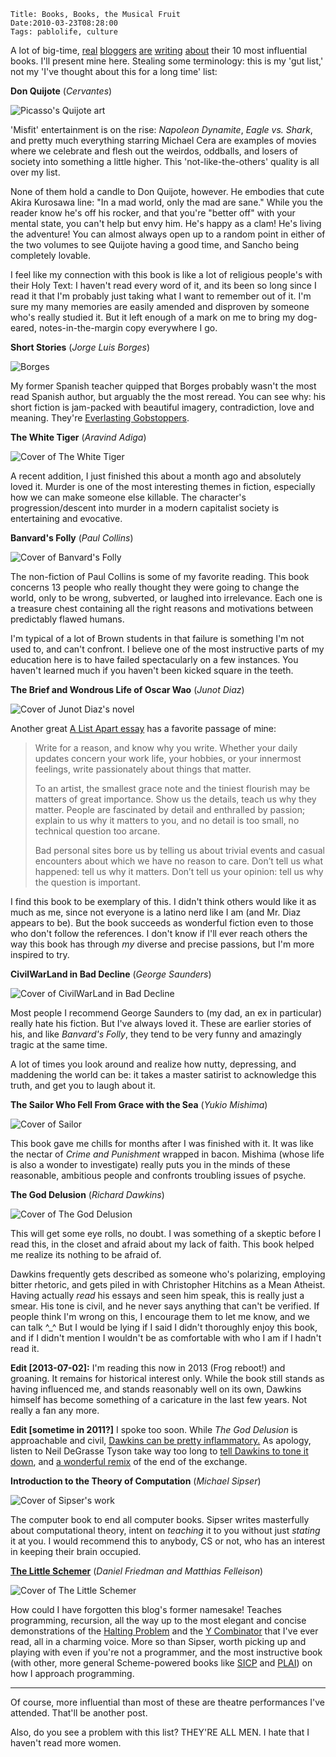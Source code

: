     Title: Books, Books, the Musical Fruit
    Date:2010-03-23T08:28:00
    Tags: pablolife, culture

A lot of big-time, [real][1] [bloggers][2] [are][3] [writing][4] [about][5]
their 10 most influential books.  I'll present mine here. Stealing some
terminology: this is my 'gut list,' not my 'I've thought about this for a long
time' list:

**Don Quijote** (_Cervantes_)

<img src="/img/2010/03/quijote.png" alt="Picasso's Quijote art" />

'Misfit' entertainment is on the rise: _Napoleon Dynamite_, _Eagle vs. Shark_,
and pretty much everything starring Michael Cera are examples of movies where
we celebrate and flesh out the weirdos, oddballs, and losers of society into
something a little higher. This 'not-like-the-others' quality is all over my
list.

None of them hold a candle to Don Quijote, however. He embodies that cute
Akira Kurosawa line: "In a mad world, only the mad are sane." While you the
reader know he's off his rocker, and that you're "better off" with your mental
state, you can't help but envy him. He's happy as a clam! He's living the
adventure! You can almost always open up to a random point in either of the two
volumes to see Quijote having a good time, and Sancho being completely lovable.

I feel like my connection with this book is like a lot of religious people's
with their Holy Text: I haven't read every word of it, and its been so long
since I read it that I'm probably just taking what I want to remember out of
it. I'm sure my many memories are easily amended and disproven by someone
who's really studied it. But it left enough of a mark on me to bring my dog-eared,
notes-in-the-margin copy everywhere I go.

**Short Stories** (_Jorge Luis Borges_)

<img src="/img/2010/03/borges.jpg" alt="Borges" />

My former Spanish teacher quipped that Borges probably wasn't the most read
Spanish author, but arguably the the most reread. You can see why: his short
fiction is jam-packed with beautiful imagery, contradiction, love and meaning.
They're [Everlasting Gobstoppers][10].

**The White Tiger** (_Aravind Adiga_)

<img src="/img/2010/03/whitetiger.jpg" alt="Cover of The White Tiger" />

A recent addition, I just finished this about a month ago and absolutely loved
it. Murder is one of the most interesting themes in fiction, especially how we
can make someone else killable. The character's progression/descent into
murder in a modern capitalist society is entertaining and evocative.

**Banvard's Folly** (_Paul Collins_)

<img src="/img/2010/03/banvards.jpg" alt="Cover of Banvard's Folly" />

The non-fiction of Paul Collins is some of my favorite reading. This book
concerns 13 people who really thought they were going to change the world,
only to be wrong, subverted, or laughed into irrelevance. Each one is a
treasure chest containing all the right reasons and motivations between
predictably flawed humans.


I'm typical of a lot of Brown students in that failure is something I'm not
used to, and can't confront. I believe one of the most instructive parts of my
education here is to have failed spectacularly on a few instances. You haven't
learned much if you haven't been kicked square in the teeth.

**The Brief and Wondrous Life of Oscar Wao** (_Junot Diaz_)

<img src="/img/2010/03/junot.jpg" alt="Cover of Junot Diaz's novel" />

Another great [A List Apart essay][17] has a favorite passage of mine:

> Write for a reason, and know why you write. Whether your daily updates concern
> your work life, your hobbies, or your innermost feelings, write passionately
> about things that matter.
>
> To an artist, the smallest grace note and the tiniest flourish may be matters
> of great importance. Show us the details, teach us why they matter. People are
> fascinated by detail and enthralled by passion; explain to us why it matters
> to you, and no detail is too small, no technical question too arcane.
>
> Bad personal sites bore us by telling us about trivial events and casual
> encounters about which we have no reason to care. Don’t tell us what happened:
> tell us why it matters. Don’t tell us your opinion: tell us why the question
> is important.

I find this book to be exemplary of this. I didn't think others would like it
as much as me, since not everyone is a latino nerd like I am (and Mr. Diaz
appears to be). But the book succeeds as wonderful fiction even to those who
don't follow the references. I don't know if I'll ever reach others the way
this book has through _my_ diverse and precise passions, but I'm more inspired
to try.

**CivilWarLand in Bad Decline** (_George Saunders_)

<img src="/img/2010/03/civilwarland.jpg" alt="Cover of CivilWarLand in Bad Decline" />

Most people I recommend George Saunders to (my dad, an ex in particular)
really hate his fiction. But I've always loved it. These are earlier stories
of his, and like _Banvard's Folly_, they tend to be very funny and amazingly
tragic at the same time.

A lot of times you look around and realize how nutty, depressing, and
maddening the world can be: it takes a master satirist to acknowledge this
truth, and get you to laugh about it.

**The Sailor Who Fell From Grace with the Sea** (_Yukio Mishima_)

<img src="/img/2010/03/sailor.jpg" alt="Cover of Sailor" />

This book gave me chills for months after I was finished with it. It was like
the nectar of _Crime and Punishment_ wrapped in bacon. Mishima (whose life is
also a wonder to investigate) really puts you in the minds of these
reasonable, ambitious people and confronts troubling issues of psyche.

**The God Delusion** (_Richard Dawkins_)

<img src="/img/2010/03/goddelusion.jpg" alt="Cover of The God Delusion" />

This will get some eye rolls, no doubt. I was something of a skeptic before I
read this, in the closet and afraid about my lack of faith. This book helped
me realize its nothing to be afraid of.

Dawkins frequently gets described as someone who's polarizing, employing
bitter rhetoric, and gets piled in with Christopher Hitchins as a Mean
Atheist. Having actually _read_ his essays and seen him speak, this is really
just a smear. His tone is civil, and he never says anything that can't be
verified. If people think I'm wrong on this, I encourage them to let me know,
and we can talk ^\_^ But I would be lying if I said I didn't thoroughly enjoy
this book, and if I didn't mention I wouldn't be as comfortable with who I am
if I hadn't read it.

**Edit \[2013-07-02\]:** I'm reading this now in 2013 (Frog reboot!) and
groaning. It remains for historical interest only. While the book still stands
as having influenced me, and stands reasonably well on its own, Dawkins himself
has become something of a caricature in the last few years. Not really a fan
any more.

**Edit \[sometime in 2011?\]** I spoke too soon. While _The God Delusion_ is
approachable and civil, [Dawkins can be pretty inflammatory.][24] As apology,
listen to Neil DeGrasse Tyson take way too long to
[tell Dawkins to tone it down][25], and [a wonderful remix][26] of the end of
the exchange.

**Introduction to the Theory of Computation** (_Michael Sipser_)

<img src="/img/2010/03/sipser.jpg" alt="Cover of Sipser's work" />

The computer book to end all computer books. Sipser writes masterfully about
computational theory, intent on _teaching_ it to you without just _stating_ it
at you. I would recommend this to anybody, CS or not, who has an interest in
keeping their brain occupied.

**[The Little Schemer][29]** (_Daniel Friedman and Matthias Felleison_)

<img src="/img/2010/03/schemer.jpg" alt="Cover of The Little Schemer" />

How could I have forgotten this blog's former namesake! Teaches programming,
recursion, all the way up to the most elegant and concise demonstrations of
the [Halting Problem][32] and the [Y Combinator][33] that I've ever read, all
in a charming voice. More so than Sipser, worth picking up and playing with
even if you're not a programmer, and the most instructive book (with other,
more general Scheme-powered books like [SICP][34] and [PLAI][35]) on how I
approach programming.

----

Of course, more influential than most of these are theatre performances I've
attended. That'll be another post.

Also, do you see a problem with this list? THEY'RE ALL MEN. I hate that I
haven't read more women.

   [1]: http://trueslant.com/conorfriedersdorf/2010/03/20/writing-that-influenced-me/
   [2]: http://www.theatlantic.com/culture/archive/2010/03/all-the-other-blogs-are-doing-it/37805/
   [3]: http://yglesias.thinkprogress.org/archives/2010/03/influential-books.php
   [4]: http://www.marginalrevolution.com/marginalrevolution/2010/03/books-which-have-influenced-me-most.html
   [5]: http://trueslant.com/matthewsteinglass/2010/03/19/4-of-the-10-books-that-influenced-me-most/
   [10]: http://en.wikipedia.org/wiki/Everlasting_Gobstopper
   [17]: http://www.alistapart.com/articles/writeliving
   [24]: http://richarddawkins.net/articles/5341
   [25]: http://www.youtube.com/watch?v=-_2xGIwQfik
   [26]: http://www.rathergood.com/science
   [29]: http://www.ccs.neu.edu/home/matthias/BTLS/
   [32]: http://en.wikipedia.org/wiki/Halting_problem
   [33]: http://en.wikipedia.org/wiki/Fixed_point_combinator#Y_combinator
   [34]: http://mitpress.mit.edu/sicp/full-text/book/book.html
   [35]: http://www.cs.brown.edu/~sk/Publications/Books/ProgLangs/2007-04-26/
